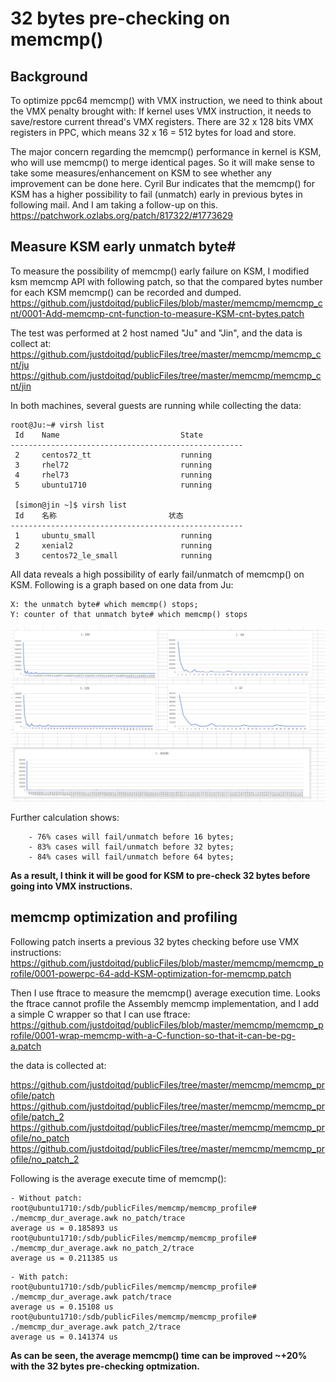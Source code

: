 # 32 bytes pre-checking on memcmp()

## Background
To optimize ppc64 memcmp() with VMX instruction, we need to think about the VMX penalty brought with:
If kernel uses VMX instruction, it needs to save/restore current thread's VMX registers. There are 
32 x 128 bits VMX registers in PPC, which means 32 x 16 = 512 bytes for load and store.

The major concern regarding the memcmp() performance in kernel is KSM, who will use memcmp() to merge
identical pages. So it will make sense to take some measures/enhancement on KSM to see whether any improvement
can be done here.  Cyril Bur indicates that the memcmp() for KSM has a higher possibility to fail (unmatch) 
early in previous bytes in following mail. And I am taking a follow-up on this.
    https://patchwork.ozlabs.org/patch/817322/#1773629

## Measure KSM early unmatch byte#
To measure the possibility of memcmp() early failure on KSM, I modified ksm memcmp API with following patch, 
so that the compared bytes number for each KSM memcmp() can be recorded and dumped.
https://github.com/justdoitqd/publicFiles/blob/master/memcmp/memcmp_cnt/0001-Add-memcmp-cnt-function-to-measure-KSM-cnt-bytes.patch

The test was performed at 2 host named "Ju" and "Jin", and the data is collect at:
https://github.com/justdoitqd/publicFiles/tree/master/memcmp/memcmp_cnt/ju
https://github.com/justdoitqd/publicFiles/tree/master/memcmp/memcmp_cnt/jin

In both machines, several guests are running while collecting the data: 
```
root@Ju:~# virsh list
 Id    Name                           State
----------------------------------------------------
 2     centos72_tt                    running
 3     rhel72                         running
 4     rhel73                         running
 5     ubuntu1710                     running
 
 [simon@jin ~]$ virsh list
 Id    名称                         状态
----------------------------------------------------
 1     ubuntu_small                   running
 2     xenial2                        running
 3     centos72_le_small              running
```

All data reveals a high possibility of early fail/unmatch of memcmp() on KSM.
Following is a graph based on one data from Ju:
```
X: the unmatch byte# which memcmp() stops; 
Y: counter of that unmatch byte# which memcmp() stops
```  
![Ju memcmp cnt](https://github.com/justdoitqd/publicFiles/blob/master/memcmp/memcmp_cnt/ju/Ju_cnt1.png "Ju memcmp cnt")

Further calculation shows:
```
    - 76% cases will fail/unmatch before 16 bytes;
    - 83% cases will fail/unmatch before 32 bytes;
    - 84% cases will fail/unmatch before 64 bytes;
```

**As a result, I think it will be good for KSM to pre-check 32 bytes before going into VMX instructions.**

## memcmp optimization and profiling
Following patch inserts a previous 32 bytes checking before use VMX instructions:
https://github.com/justdoitqd/publicFiles/blob/master/memcmp/memcmp_profile/0001-powerpc-64-add-KSM-optimization-for-memcmp.patch

Then I use ftrace to measure the memcmp() average execution time. Looks the ftrace 
cannot profile the Assembly memcmp implementation, and I add a simple C wrapper so
that I can use ftrace:
https://github.com/justdoitqd/publicFiles/blob/master/memcmp/memcmp_profile/0001-wrap-memcmp-with-a-C-function-so-that-it-can-be-pg-a.patch

the data is collected at:

https://github.com/justdoitqd/publicFiles/tree/master/memcmp/memcmp_profile/patch
https://github.com/justdoitqd/publicFiles/tree/master/memcmp/memcmp_profile/patch_2
https://github.com/justdoitqd/publicFiles/tree/master/memcmp/memcmp_profile/no_patch
https://github.com/justdoitqd/publicFiles/tree/master/memcmp/memcmp_profile/no_patch_2

Following is the average execute time of memcmp():
```
- Without patch:
root@ubuntu1710:/sdb/publicFiles/memcmp/memcmp_profile# ./memcmp_dur_average.awk no_patch/trace
average us = 0.185893 us
root@ubuntu1710:/sdb/publicFiles/memcmp/memcmp_profile# ./memcmp_dur_average.awk no_patch_2/trace
average us = 0.211385 us
```

```
- With patch:
root@ubuntu1710:/sdb/publicFiles/memcmp/memcmp_profile# ./memcmp_dur_average.awk patch/trace
average us = 0.15108 us
root@ubuntu1710:/sdb/publicFiles/memcmp/memcmp_profile# ./memcmp_dur_average.awk patch_2/trace
average us = 0.141374 us
```

**As can be seen, the average memcmp() time can be improved ~+20% with the 32 bytes
pre-checking optmization.**
